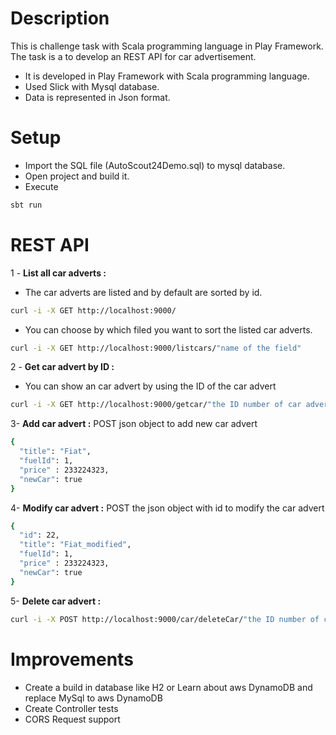 # Description 
This is challenge task with Scala programming language in Play Framework. The task is a to develop an REST API for car advertisement. 
 - It is developed in Play Framework with Scala programming language.
 - Used Slick with Mysql database. 
 - Data is represented in Json format.

# Setup

 - Import the SQL file (AutoScout24Demo.sql) to mysql database.
 - Open project and build it.
 - Execute 
```bash
sbt run
```

# REST API 

1 - <b>List all car adverts :</b> 
  - The car adverts are listed and by default are sorted by id.
```bash
curl -i -X GET http://localhost:9000/
```

  - You can choose by which filed you want to sort the listed car adverts.
```bash
curl -i -X GET http://localhost:9000/listcars/"name of the field"
```

2 - <b>Get car advert by ID :</b>
  - You can show an car advert by using the ID of the car advert
  ```bash
curl -i -X GET http://localhost:9000/getcar/"the ID number of car advert"
```

3- <b>Add car advert :</b>
POST json object to add new car advert
  ```bash
{
	"title": "Fiat",
	"fuelId": 1,
	"price" : 233224323,
	"newCar": true
}
```

4- <b>Modify car advert :</b>
POST the json object with id to modify the car advert
  ```bash
{
	"id": 22,
	"title": "Fiat_modified",
	"fuelId": 1,
	"price" : 233224323,
	"newCar": true
}
```

5- <b>Delete car advert :</b>
  ```bash
curl -i -X POST http://localhost:9000/car/deleteCar/"the ID number of car advert"
```


# Improvements
 - Create a build in database like H2 or Learn about aws DynamoDB and replace MySql to aws DynamoDB 
 - Create Controller tests
 - CORS Request support
